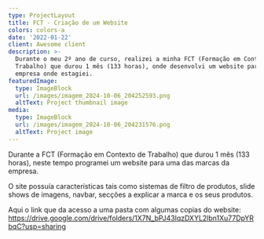 ```yaml
---
type: ProjectLayout
title: FCT - Criação de um Website
colors: colors-a
date: '2022-01-22'
client: Awesome client
description: >-
  Durante o meu 2º ano de curso, realizei a minha FCT (Formação em Contexto de
  Trabalho) que durou 1 mês (133 horas), onde desenvolvi um website para a
  empresa onde estagiei. 
featuredImage:
  type: ImageBlock
  url: /images/imagem_2024-10-06_204252593.png
  altText: Project thumbnail image
media:
  type: ImageBlock
  url: /images/imagem_2024-10-06_204231576.png
  altText: Project image
---
```

Durante a FCT (Formação em Contexto de Trabalho) que durou 1 mês (133 horas), neste tempo programei um website para uma das marcas da empresa.

O site possuía características tais como sistemas de filtro de produtos, slide shows de imagens, navbar, secções a explicar a marca e os seus produtos.

Aqui o link que da acesso a uma pasta com algumas copias do website: <https://drive.google.com/drive/folders/1X7N_bPJ43lqzDXYL2lbn1Xu77DpYRbqC?usp=sharing>
